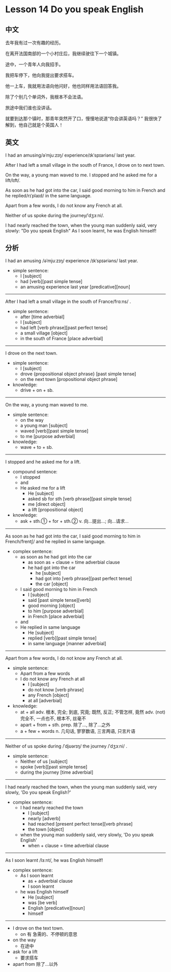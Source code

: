 # Lesson 14 Do you speak English

## 中文

去年我有过一次有趣的经历。

在离开法国南部的一个小村庄后，我继续驶往下一个城镇。

途中，一个青年人向我招手。

我把车停下，他向我提出要求搭车。

他一上车，我就用法语向他问好，他也同样用法语回答我。

除了个别几个单词外，我根本不会法语。

旅途中我们谁也没讲话。

就要到达那个镇时，那青年突然开了口，慢慢地说道“你会讲英语吗？” 我很快了解到，他自己就是个英国人！

## 英文

I had an amusing/əˈmjuːzɪŋ/ experience/ɪkˈspɪəriəns/ last year.

After I had left a small village in the south of France, I drove on to next town.

On the way, a young man waved to me. I stopped and he asked me for a lift/lɪft/.

As soon as he had got into the car, I said good morning to him in French and he replied/rɪˈplaɪd/ in the same language.

Apart from a few words, I do not know any French at all.

Neither of us spoke during the journey/ˈdʒɜːni/.

I had nearly reached the town, when the young man suddenly said, very slowly: "Do you speak English" As I soon learnt, he was English himself!

## 分析

I had an amusing /əˈmjuːzɪŋ/ experience /ɪkˈspɪəriəns/ last year.
- simple sentence:
     - I [subject]
     - had [verb][past simple tense]
     - an amusing experience last year [predicative][noun]
  
---

After I had left a small village in the south of France/frɑːns/ .
- simple sentence:
     - after [time adverbial]
     - I [subject]
    - had left [verb phrase][past perfect tense]
    - a small village [object]
    - in the south of France [place adverbial]
  
---

I drove on the next town. 
- simple sentence:
    - I [subject]
    - drove {propositional object phrase} [past simple tense]
    - on the next town [propositional object phrase]
- knowledge:
    - drive + on + sb.
  
---

On the way, a young man waved to me. 
- simple sentence:
    - on the way 
    - a young man [subject]
    - waved [verb][past simple tense]
    - to me [purpose adverbial]
- knowledge:
    - wave + to + sb.
  
---

I stopped and he asked me for a lift. 
- compound sentence:
    - I stopped 
    - and 
    - He asked me for a lift
        - He [subject]
        - asked sb for sth [verb phrase][past simple tense]
        - me [direct object]
        - a lift [propositional object]
- knowledge:
    - ask + sth.① + for + sth.②
        v. 向...提出...; 向...请求...
      
---
    
As soon as he had got into the car, I said good morning to him in French/frentʃ/ and he replied in same language.
- complex sentence:
    - as soon as he had got into the car
        - as soon as + clause = time adverbial clause
        - he had got into the car
            - he [subject]
            - had got into [verb phrase][past perfect tense]
            - the car [object]
    - I said good morning to him in French 
        - I [subject]
        - said [past simple tense][verb]
        - good morning [object]
        - to him [purpose adverbial]
        - in French [place adverbial]
    - and 
    - He replied in same language
        - He [subject]
        - replied [verb][past simple tense]
        - in same language [manner adverbial]
  
---

Apart from a few words, I do not know any French at all.
- simple sentence:
    - Apart from a few words
    - I do not know any French at all
        - I [subject]
        - do not know [verb phrase]
        - any French [object]
        - at all [adverbial]
- knowledge:
    - at + all
        adv. 根本, 完全; 到底, 究竟; 既然, 反正; 不管怎样, 竟然
        adv. (not) 完全不, 一点也不, 根本不, 丝毫不
    - apart + from + sth.
        prep. 除了..., 除了...之外
    - a + few + words
        n. 几句话, 寥寥数语, 三言两语, 只言片语
  
---

Neither of us spoke during /ˈdjʊərɪŋ/ the journey /ˈdʒɜːni/ .
- simple sentence:
    - Neither of us [subject]
    - spoke [verb][past simple tense]
    - during the journey [time adverbial]
  
---

I had nearly reached the town, when the young man suddenly said, very slowly, 'Do you speak English?' 
- complex sentence:
    - I had nearly reached the town
        - I [subject]
        - nearly [adverb]
        - had reached [present perfect tense][verb phrase]
        - the town [object]
    - when the young man suddenly said, very slowly, 'Do you speak English'
        - when + clause = time adverbial clause
  
---

As I soon learnt /lɜːnt/, he was English himself!
- complex sentence:
    - As I soon learnt 
        - as + adverbial clause 
        - I soon learnt
    - he was English himself
        - He [subject]
        - was [be verb]
        - English [predicative][noun]
        - himself 
  
---

- I drove on the text town. 
    - on 有 急需的、不停顿的意思
- on the way
    - 在途中
- ask for a lift 
    - 要求搭车
- apart from 除了...以外